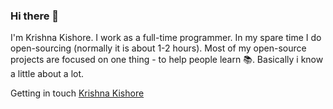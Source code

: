 ### Hi there 👋

I'm Krishna Kishore. I work as a full-time programmer. In my spare time I do open-sourcing (normally it is about 1-2 hours). Most of my open-source projects are focused on one thing - to help people learn 📚. Basically i know a little about a lot.

Getting in touch
[Krishna Kishore](https://krishnakishore.tk)
<!--
**blueshirtdeveloper/blueshirtdeveloper** is a ✨ _special_ ✨ repository because its `README.md` (this file) appears on your GitHub profile.

Here are some ideas to get you started:

- 🔭 I’m currently working on ...
- 🌱 I’m currently learning ...
- 👯 I’m looking to collaborate on ...
- 🤔 I’m looking for help with ...
- 💬 Ask me about ...
- 📫 How to reach me: ...
- 😄 Pronouns: ...
- ⚡ Fun fact: ...
-->
